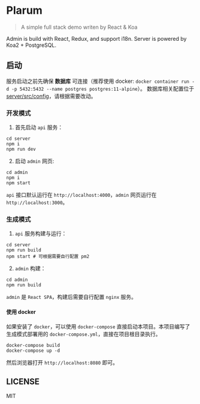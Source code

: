 # Plarum

> A simple full stack demo writen by React & Koa

Admin is build with React, Redux, and support i18n.
Server is powered by Koa2 + PostgreSQL.

## 启动

服务启动之前先确保 **数据库** 可连接（推荐使用 docker: `docker container run -d -p 5432:5432 --name postgres postgres:11-alpine`）。
数据库相关配置位于 [server/src/config](./server/src/config)，请根据需要改动。

### 开发模式

1. 首先启动 `api` 服务：

```shell
cd server
npm i
npm run dev
```

2. 启动 `admin` 网页:

```shell
cd admin
npm i
npm start
```

`api` 接口默认运行在 `http://localhost:4000`，`admin` 网页运行在 `http://localhost:3000`。

### 生成模式

1. `api` 服务构建与运行：

```shell
cd server
npm run build
npm start # 可根据需要自行配置 pm2
```

2. `admin` 构建：

```shell
cd admin
npm run build
```

`admin` 是 `React SPA`，构建后需要自行配置 `nginx` 服务。

#### 使用 docker

如果安装了 `docker`，可以使用 `docker-compose` 直接启动本项目。本项目编写了生成模式部署用的 `docker-compose.yml`，直接在项目根目录执行。

```shell
docker-compose build
docker-compose up -d
```

然后浏览器打开 `http://localhost:8080` 即可。

## LICENSE

MIT
